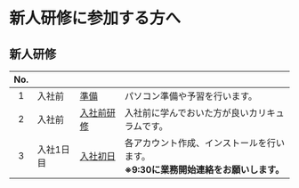 # 新人研修に参加する方へ

## 新人研修

| No. |  |  |  |
| :---: | --- | --- | --- |
| 1 | 入社前 | [準備](./../../preparation/index.md) | パソコン準備や予習を行います。 |
| 2 | 入社前 | [入社前研修](./../t/index.md) | 入社前に学んでおいた方が良いカリキュラムです。 |
| 3 | 入社1日目 | [入社初日](./../first-day/index.md) | 各アカウント作成、インストールを行います。<br>**※9:30に業務開始連絡をお願いします。** |
